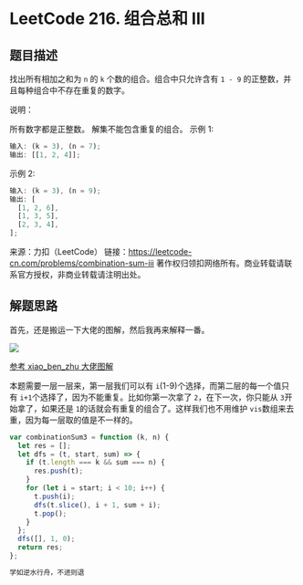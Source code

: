 # LeetCode 216. 组合总和 III

## 题目描述

找出所有相加之和为 `n` 的 `k` 个数的组合。组合中只允许含有 `1 - 9` 的正整数，并且每种组合中不存在重复的数字。

说明：

所有数字都是正整数。
解集不能包含重复的组合。
示例 1:

```javascript
输入: (k = 3), (n = 7);
输出: [[1, 2, 4]];
```

示例 2:

```javascript
输入: (k = 3), (n = 9);
输出: [
  [1, 2, 6],
  [1, 3, 5],
  [2, 3, 4],
];
```

来源：力扣（LeetCode）
链接：https://leetcode-cn.com/problems/combination-sum-iii
著作权归领扣网络所有。商业转载请联系官方授权，非商业转载请注明出处。

## 解题思路

首先，还是搬运一下大佬的图解，然后我再来解释一番。

![](/algorithm/combination-sum-iii.png)

<a href="https://leetcode-cn.com/problems/combination-sum-iii/solution/shou-hua-tu-jie-216-zu-he-zong-he-iii-by-xiao_ben_/">参考 xiao_ben_zhu 大佬图解</a>

本题需要一层一层来，第一层我们可以有 `i`(1-9)个选择，而第二层的每一个值只有 `i+1`个选择了，因为不能重复。比如你第一次拿了 `2`，在下一次，你只能从 `3`开始拿了，如果还是 `1`的话就会有重复的组合了。这样我们也不用维护 `vis`数组来去重，因为每一层取的值是不一样的。

```javascript
var combinationSum3 = function (k, n) {
  let res = [];
  let dfs = (t, start, sum) => {
    if (t.length === k && sum === n) {
      res.push(t);
    }
    for (let i = start; i < 10; i++) {
      t.push(i);
      dfs(t.slice(), i + 1, sum + i);
      t.pop();
    }
  };
  dfs([], 1, 0);
  return res;
};
```

```javascript
学如逆水行舟，不进则退
```

